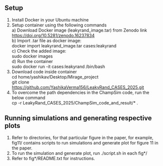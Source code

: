 ## Setup
1. Install Docker in your Ubuntu machine </br>
2. Setup container using the following commands </br>
a) Download Docker image (leakyrand_image.tar) from Zenodo link https://doi.org/10.5281/zenodo.16237834 </br>
b) Import .tar file as docker image: </br>
docker import leakyrand_image.tar cases:leakyrand  </br>
c) Check the added image: </br> 
sudo docker images  </br>
d) Run the container  </br> 
sudo docker run -it cases:leakyrand /bin/bash </br>
3. Download code inside container  </br>
cd home/yashikav/Desktop/Mirage_project  </br>
git clone https://github.com/YashikaVerma156/LeakyRand_CASES_2025.git  </br>
4. To overcome the path dependencies in the ChampSim code, run the below command </br>
cp -r LeakyRand_CASES_2025/ChampSim_code_and_result/*  . </br>

## Running simulations and generating respective plots
1. Refer to directories, for that particular figure in the paper, for example, fig11/ contains scripts to run simulations and generate plot for figure 11 in the paper. </br>
2. To run the simulation and generate plot, run ./script.sh in each fig*/  </br>
3. Refer to fig*/README.txt for instructions.
